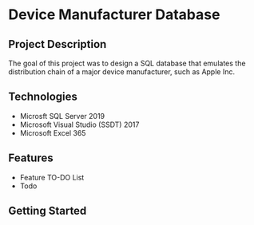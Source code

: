 # Device Manufacturer Database
## Project Description
The goal of this project was to design a SQL database that emulates the distribution chain of a major device manufacturer, such as Apple Inc. 

## Technologies
* Microsft SQL Server 2019
* Microsoft Visual Studio (SSDT) 2017
* Microsoft Excel 365

## Features
* Feature
TO-DO List
* Todo

## Getting Started
